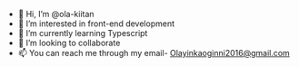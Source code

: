 - 👋 Hi, I’m @ola-kiitan
- 👀 I’m interested in front-end development
- 🌱 I’m currently learning Typescript 
- 💞️ I’m looking to collaborate 
- 📫 You can reach me through my email- Olayinkaoginni2016@gmail.com

<!---
ola-kiitan/ola-kiitan is a ✨ special ✨ repository because its `README.md` (this file) appears on your GitHub profile.
You can click the Preview link to take a look at your changes.
--->
